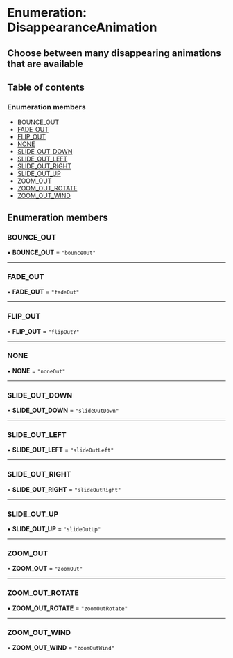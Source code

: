 # Enumeration: DisappearanceAnimation

## Choose between many disappearing animations that are available

## Table of contents

### Enumeration members

- [BOUNCE\_OUT](../wiki/DisappearanceAnimation#bounce_out)
- [FADE\_OUT](../wiki/DisappearanceAnimation#fade_out)
- [FLIP\_OUT](../wiki/DisappearanceAnimation#flip_out)
- [NONE](../wiki/DisappearanceAnimation#none)
- [SLIDE\_OUT\_DOWN](../wiki/DisappearanceAnimation#slide_out_down)
- [SLIDE\_OUT\_LEFT](../wiki/DisappearanceAnimation#slide_out_left)
- [SLIDE\_OUT\_RIGHT](../wiki/DisappearanceAnimation#slide_out_right)
- [SLIDE\_OUT\_UP](../wiki/DisappearanceAnimation#slide_out_up)
- [ZOOM\_OUT](../wiki/DisappearanceAnimation#zoom_out)
- [ZOOM\_OUT\_ROTATE](../wiki/DisappearanceAnimation#zoom_out_rotate)
- [ZOOM\_OUT\_WIND](../wiki/DisappearanceAnimation#zoom_out_wind)

## Enumeration members

### BOUNCE\_OUT

• **BOUNCE\_OUT** = `"bounceOut"`

___

### FADE\_OUT

• **FADE\_OUT** = `"fadeOut"`

___

### FLIP\_OUT

• **FLIP\_OUT** = `"flipOutY"`

___

### NONE

• **NONE** = `"noneOut"`

___

### SLIDE\_OUT\_DOWN

• **SLIDE\_OUT\_DOWN** = `"slideOutDown"`

___

### SLIDE\_OUT\_LEFT

• **SLIDE\_OUT\_LEFT** = `"slideOutLeft"`

___

### SLIDE\_OUT\_RIGHT

• **SLIDE\_OUT\_RIGHT** = `"slideOutRight"`

___

### SLIDE\_OUT\_UP

• **SLIDE\_OUT\_UP** = `"slideOutUp"`

___

### ZOOM\_OUT

• **ZOOM\_OUT** = `"zoomOut"`

___

### ZOOM\_OUT\_ROTATE

• **ZOOM\_OUT\_ROTATE** = `"zoomOutRotate"`

___

### ZOOM\_OUT\_WIND

• **ZOOM\_OUT\_WIND** = `"zoomOutWind"`
